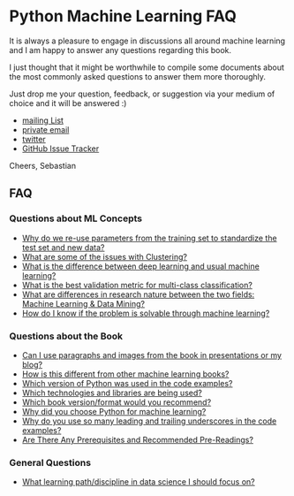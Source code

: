 # Python Machine Learning FAQ

It is always a pleasure to engage in discussions all around machine learning and I am happy to answer any questions regarding this book.

I just thought that it might be worthwhile to compile some documents about
the most commonly asked questions to answer them more thoroughly.

Just drop me your question, feedback, or suggestion via your medium of choice and it will be answered :)

- [mailing List](https://groups.google.com/forum/#!forum/python-machine-learning-book)
- [private email](mailto:mail@sebastianraschka.com)
- [twitter](https://twitter.com/rasbt)
- [GitHub Issue Tracker](https://github.com/rasbt/python-machine-learning-book/issues)

Cheers,
Sebastian

## FAQ

### Questions about ML Concepts

- [Why do we re-use parameters from the training set to standardize the test set and new data?](./standardize-param-reuse.md)
- [What are some of the issues with Clustering?](./issues_with_clustering.md)
- [What is the difference between deep learning and usual machine learning?](./difference_deep_and_normal_learning.md)
- [What is the best validation metric for multi-class classification?](./multiclass-metric.md)
- [What are differences in research nature between the two fields: Machine Learning & Data Mining?](./datamining-vs-ml.md)
- [How do I know if the problem is solvable through machine learning?](./ml-solvable.md)

### Questions about the Book

- [Can I use paragraphs and images from the book in presentations or my blog?](./copyright.md)
- [How is this different from other machine learning books?](./different.md)
- [Which version of Python was used in the code examples?](./py2py3.md)
- [Which technologies and libraries are being used?](./technologies.md)
- [Which book version/format would you recommend?](./version.md)
- [Why did you choose Python for machine learning?](./why_python.md)
- [Why do you use so many leading and trailing underscores in the code examples?](./underscore_convention.md)
- [Are There Any Prerequisites and Recommended Pre-Readings?](./prerequisites.md)

### General Questions

- [What learning path/discipline in data science I should focus on?](./data_science_career.md)
